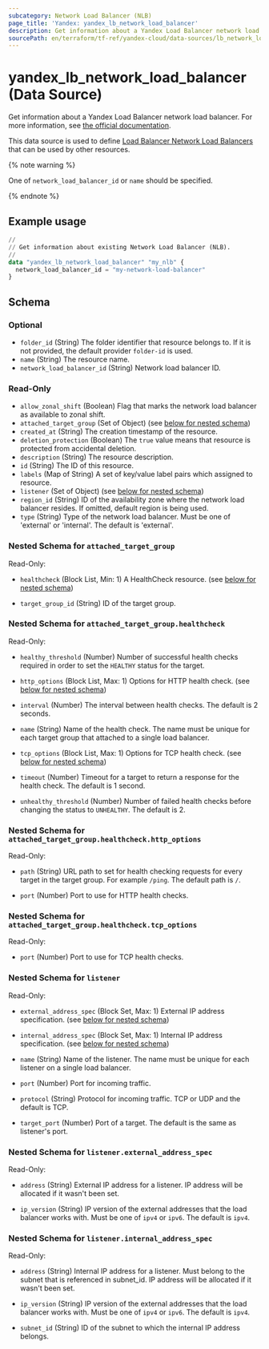 ```yaml
---
subcategory: Network Load Balancer (NLB)
page_title: 'Yandex: yandex_lb_network_load_balancer'
description: Get information about a Yandex Load Balancer network load balancer.
sourcePath: en/terraform/tf-ref/yandex-cloud/data-sources/lb_network_load_balancer.md
---
```


# yandex_lb_network_load_balancer (Data Source)

Get information about a Yandex Load Balancer network load balancer. For more information, see [the official documentation](https://yandex.cloud/docs/load-balancer/concepts/).

This data source is used to define [Load Balancer Network Load Balancers](https://yandex.cloud/docs/load-balancer/concepts/) that can be used by other resources.

{% note warning %}

One of `network_load_balancer_id` or `name` should be specified.

{% endnote %}


## Example usage

```terraform
//
// Get information about existing Network Load Balancer (NLB).
//
data "yandex_lb_network_load_balancer" "my_nlb" {
  network_load_balancer_id = "my-network-load-balancer"
}
```

<!-- schema generated by tfplugindocs -->
## Schema

### Optional

- `folder_id` (String) The folder identifier that resource belongs to. If it is not provided, the default provider `folder-id` is used.
- `name` (String) The resource name.
- `network_load_balancer_id` (String) Network load balancer ID.

### Read-Only

- `allow_zonal_shift` (Boolean) Flag that marks the network load balancer as available to zonal shift.
- `attached_target_group` (Set of Object) (see [below for nested schema](#nestedatt--attached_target_group))
- `created_at` (String) The creation timestamp of the resource.
- `deletion_protection` (Boolean) The `true` value means that resource is protected from accidental deletion.
- `description` (String) The resource description.
- `id` (String) The ID of this resource.
- `labels` (Map of String) A set of key/value label pairs which assigned to resource.
- `listener` (Set of Object) (see [below for nested schema](#nestedatt--listener))
- `region_id` (String) ID of the availability zone where the network load balancer resides. If omitted, default region is being used.
- `type` (String) Type of the network load balancer. Must be one of 'external' or 'internal'. The default is 'external'.

<a id="nestedatt--attached_target_group"></a>
### Nested Schema for `attached_target_group`

Read-Only:

- `healthcheck` (Block List, Min: 1) A HealthCheck resource. (see [below for nested schema](#nestedobjatt--attached_target_group--healthcheck))

- `target_group_id` (String) ID of the target group.


<a id="nestedobjatt--attached_target_group--healthcheck"></a>
### Nested Schema for `attached_target_group.healthcheck`

Read-Only:

- `healthy_threshold` (Number) Number of successful health checks required in order to set the `HEALTHY` status for the target.

- `http_options` (Block List, Max: 1) Options for HTTP health check. (see [below for nested schema](#nestedobjatt--attached_target_group--healthcheck--http_options))

- `interval` (Number) The interval between health checks. The default is 2 seconds.

- `name` (String) Name of the health check. The name must be unique for each target group that attached to a single load balancer.

- `tcp_options` (Block List, Max: 1) Options for TCP health check. (see [below for nested schema](#nestedobjatt--attached_target_group--healthcheck--tcp_options))

- `timeout` (Number) Timeout for a target to return a response for the health check. The default is 1 second.

- `unhealthy_threshold` (Number) Number of failed health checks before changing the status to `UNHEALTHY`. The default is 2.


<a id="nestedobjatt--attached_target_group--healthcheck--http_options"></a>
### Nested Schema for `attached_target_group.healthcheck.http_options`

Read-Only:

- `path` (String) URL path to set for health checking requests for every target in the target group. For example `/ping`. The default path is `/`.

- `port` (Number) Port to use for HTTP health checks.



<a id="nestedobjatt--attached_target_group--healthcheck--tcp_options"></a>
### Nested Schema for `attached_target_group.healthcheck.tcp_options`

Read-Only:

- `port` (Number) Port to use for TCP health checks.





<a id="nestedatt--listener"></a>
### Nested Schema for `listener`

Read-Only:

- `external_address_spec` (Block Set, Max: 1) External IP address specification. (see [below for nested schema](#nestedobjatt--listener--external_address_spec))

- `internal_address_spec` (Block Set, Max: 1) Internal IP address specification. (see [below for nested schema](#nestedobjatt--listener--internal_address_spec))

- `name` (String) Name of the listener. The name must be unique for each listener on a single load balancer.

- `port` (Number) Port for incoming traffic.

- `protocol` (String) Protocol for incoming traffic. TCP or UDP and the default is TCP.

- `target_port` (Number) Port of a target. The default is the same as listener's port.


<a id="nestedobjatt--listener--external_address_spec"></a>
### Nested Schema for `listener.external_address_spec`

Read-Only:

- `address` (String) External IP address for a listener. IP address will be allocated if it wasn't been set.

- `ip_version` (String) IP version of the external addresses that the load balancer works with. Must be one of `ipv4` or `ipv6`. The default is `ipv4`.



<a id="nestedobjatt--listener--internal_address_spec"></a>
### Nested Schema for `listener.internal_address_spec`

Read-Only:

- `address` (String) Internal IP address for a listener. Must belong to the subnet that is referenced in subnet_id. IP address will be allocated if it wasn't been set.

- `ip_version` (String) IP version of the external addresses that the load balancer works with. Must be one of `ipv4` or `ipv6`. The default is `ipv4`.

- `subnet_id` (String) ID of the subnet to which the internal IP address belongs.


